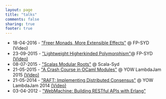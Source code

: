 ```yaml
---
layout: page
title: "talks"
comments: false
sharing: true
footer: true
---
```


 * 18-04-2016 - ["Freer Monads, More Extensible Effects"](/fp-syd-freer-2016) @ FP-SYD (Video)
 * 23-09-2015 - ["Lightweight Higherkinded Polymorphism"](/fp-syd-higher-2015)@ FP-SYD [(Video)](https://www.youtube.com/watch?v=K3Y01DIMErk)
 * 08-07-2015 - ["Scalas Modular Roots"](/scala-syd-2015-modules) @ Scala-Syd
 * 21-05-2015 - ["A Crash Course in OCaml Modules"](/lambda-jam-2015-ocaml-functors) @ YOW LambdaJam 2015 [(Video)](https://yow.eventer.com/yow-lambda-jam-2015-1305/a-crash-course-in-ocaml-modules-by-tim-mcgilchrist-1895)
 * 21-05-2014 - ["RAFT: Implementing Distributed Consensus"](http://yowconference.com.au/slides/yowlambdajam2014/McGilchrist-RAFTImplementingDistributedConsensusWithErlang.pdf) @ YOW LambdaJam 2014 [(Video)](https://www.youtube.com/watch?v=PjJuiU7i1Fw&index=18&list=PLIpl4GKFQR6e134FWCj0BirnzKslmOE1f)
 * 03-04-2012 - ["WebMachine: Building RESTful APIs with Erlang"](/erl-syd-2012-webmachine)
